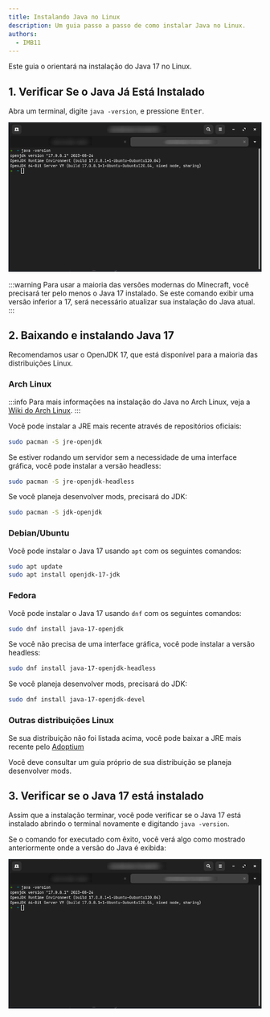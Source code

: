 ```yaml
---
title: Instalando Java no Linux
description: Um guia passo a passo de como instalar Java no Linux.
authors:
  - IMB11
---
```


Este guia o orientará na instalação do Java 17 no Linux.

## 1. Verificar Se o Java Já Está Instalado

Abra um terminal, digite `java -version`, e pressione <kbd>Enter</kbd>.

![Terminal com "java -version" digitado](/assets/players/installing-java/linux-java-version.png)

:::warning
Para usar a maioria das versões modernas do Minecraft, você precisará ter pelo menos o Java 17 instalado. Se este comando exibir uma versão inferior a 17, será necessário atualizar sua instalação do Java atual.
:::

## 2. Baixando e instalando Java 17

Recomendamos usar o OpenJDK 17, que está disponível para a maioria das distribuições Linux.

### Arch Linux

:::info
Para mais informações na instalação do Java no Arch Linux, veja a [Wiki do Arch Linux](https://wiki.archlinux.org/title/Java_\(Portugu%C3%AAs\)).
:::

Você pode instalar a JRE mais recente através de repositórios oficiais:

```sh
sudo pacman -S jre-openjdk
```

Se estiver rodando um servidor sem a necessidade de uma interface gráfica, você pode instalar a versão headless:

```sh
sudo pacman -S jre-openjdk-headless
```

Se você planeja desenvolver mods, precisará do JDK:

```sh
sudo pacman -S jdk-openjdk
```

### Debian/Ubuntu

Você pode instalar o Java 17 usando `apt` com os seguintes comandos:

```sh
sudo apt update
sudo apt install openjdk-17-jdk
```

### Fedora

Você pode instalar o Java 17 usando `dnf` com os seguintes comandos:

```sh
sudo dnf install java-17-openjdk
```

Se você não precisa de uma interface gráfica, você pode instalar a versão headless:

```sh
sudo dnf install java-17-openjdk-headless
```

Se você planeja desenvolver mods, precisará do JDK:

```sh
sudo dnf install java-17-openjdk-devel
```

### Outras distribuições Linux

Se sua distribuição não foi listada acima, você pode baixar a JRE mais recente pelo [Adoptium](https://adoptium.net/temurin/)

Você deve consultar um guia próprio de sua distribuição se planeja desenvolver mods.

## 3. Verificar se o Java 17 está instalado

Assim que a instalação terminar, você pode verificar se o Java 17 está instalado abrindo o terminal novamente e digitando `java -version`.

Se o comando for executado com êxito, você verá algo como mostrado anteriormente onde a versão do Java é exibida:

![Terminal com "java -version" digitado](/assets/players/installing-java/linux-java-version.png)
